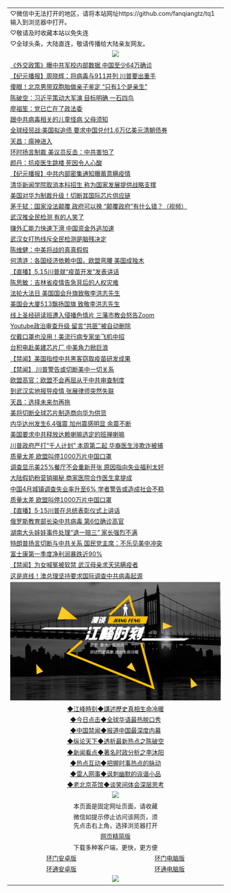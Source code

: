  <table>
 
<tr>
<td colspan="2" align=left>
♡微信中无法打开的地区，请将本站网址https://github.com/fanqiangtz/tq1 输入到浏览器中打开。 
 </td>
</tr>
 <tr>
 <td colspan="2" align=left>
♡敬请及时收藏本站以免失连
 </td>
   <tr>
<td colspan="2" align=left>
♡全球头条，大陆直连，敬请传播给大陆亲友网友。
 </td>
</tr>
 
 <tr>
    <td colspan="2" align=center><img src="https://cdn.jsdelivr.net/gh/gyoupiodf/im1/%E7%BD%91%E9%97%A8%E6%96%B0%E9%97%BB1.jpg"></td>
 </tr>
 

<tr><td colspan="2" align="left"><a href="https://xdihm.casa/?name=c1171409&key=sdxhftoyfkhpuaxy&from=gy">《外交政策》曝中共军校内部数据 中国至少64万确诊</a></td></tr>




<tr><td colspan="2" align="left"><a href="https://xdihm.casa/?name=c1171401&key=sdxhftoyfkhpuaxy&from=gy">【纪元播报】周晓辉：将病毒与911并列 川普要出重手</a></td></tr>


<tr><td colspan="2" align="left"><a href="https://xdihm.casa/?name=c1171410&key=sdxhftoyfkhpuaxy&from=gy">傻眼！北京男带双胞胎做亲子鉴定 “只有1个是亲生”</a></td></tr>


<tr><td colspan="2" align="left"><a href="https://xdihm.casa/?name=c1171429&key=sdxhftoyfkhpuaxy&from=gy">陈破空：习近平策动大军演 目标明确 一石四鸟</a></td></tr>


<tr><td colspan="2" align="left"><a href="https://xdihm.casa/?name=c1171423&key=sdxhftoyfkhpuaxy&from=gy">廖祖笙：党已亡在了政法委</a></td></tr>


<tr><td colspan="2" align="left"><a href="https://xdihm.casa/?name=c1171398&key=sdxhftoyfkhpuaxy&from=gy">跟中共病毒相关的儿童怪病 父母须知</a></td></tr>


<tr><td colspan="2" align="left"><a href="https://xdihm.casa/?name=c1171404&key=sdxhftoyfkhpuaxy&from=gy">全球经贸战:美国拟追债 要求中国兑付1.6万亿美元清朝债券</a></td></tr>


<tr><td colspan="2" align="left"><a href="https://xdihm.casa/?name=c1171434&key=sdxhftoyfkhpuaxy&from=gy">天昌：瘟神进入</a></td></tr>


<tr><td colspan="2" align="left"><a href="https://xdihm.casa/?name=c1171438&key=sdxhftoyfkhpuaxy&from=gy">环时扬言制裁 美议员反击：中共害怕了</a></td></tr>


<tr><td colspan="2" align="left"><a href="https://xdihm.casa/?name=c1171430&key=sdxhftoyfkhpuaxy&from=gy">颜丹：抗疫医生跳楼 死因令人心酸</a></td></tr>


<tr><td colspan="2" align="left"><a href="https://xdihm.casa/?name=c1171408&key=sdxhftoyfkhpuaxy&from=gy">【纪元播报】中共内部密集通知曝蓄意瞒疫情</a></td></tr>


<tr><td colspan="2" align="left"><a href="https://xdihm.casa/?name=c1171407&key=sdxhftoyfkhpuaxy&from=gy">清华新闻学院取消本科招生 称为国家发展提供战略支撑</a></td></tr>


<tr><td colspan="2" align="left"><a href="https://xdihm.casa/?name=c1171420&key=sdxhftoyfkhpuaxy&from=gy">美国对华为制裁升级！切断其国际芯片供应链</a></td></tr>


<tr><td colspan="2" align="left"><a href="https://xdihm.casa/?name=c1171432&key=sdxhftoyfkhpuaxy&from=gy">茅于轼：国家没法颠覆 政府可以换 “颠覆政府”有什么错？（视频）</a></td></tr>


<tr><td colspan="2" align="left"><a href="https://xdihm.casa/?name=c1171458&key=sdxhftoyfkhpuaxy&from=gy">武汉推全民检测 有的人笑了</a></td></tr>


<tr><td colspan="2" align="left"><a href="https://xdihm.casa/?name=c1171419&key=sdxhftoyfkhpuaxy&from=gy">赚外汇能力快速下滑 中国资金外逃加速</a></td></tr>


<tr><td colspan="2" align="left"><a href="https://xdihm.casa/?name=c1171436&key=sdxhftoyfkhpuaxy&from=gy">武汉女打热线斥全民检测是脑残决定</a></td></tr>


<tr><td colspan="2" align="left"><a href="https://xdihm.casa/?name=c1171424&key=sdxhftoyfkhpuaxy&from=gy">陈维健：中美将战的真真假假</a></td></tr>


<tr><td colspan="2" align="left"><a href="https://xdihm.casa/?name=c1171460&key=sdxhftoyfkhpuaxy&from=gy">何清涟：各国经济依赖中国，欧盟弯腰 美国成独木</a></td></tr>


<tr><td colspan="2" align="left"><a href="https://xdihm.casa/?name=c1171399&key=sdxhftoyfkhpuaxy&from=gy">【直播】5.15川普就“疫苗开发”发表讲话</a></td></tr>


<tr><td colspan="2" align="left"><a href="https://xdihm.casa/?name=c1171445&key=sdxhftoyfkhpuaxy&from=gy">陈思敏：吉林省疫情告急背后的人权灾难</a></td></tr>


<tr><td colspan="2" align="left"><a href="https://xdihm.casa/?name=c1171412&key=sdxhftoyfkhpuaxy&from=gy">法轮大法日 美国国会升旗致敬李洪志先生</a></td></tr>


<tr><td colspan="2" align="left"><a href="https://xdihm.casa/?name=c1171397&key=sdxhftoyfkhpuaxy&from=gy">美国会大厦513飘扬国旗 致敬李洪志先生</a></td></tr>


<tr><td colspan="2" align="left"><a href="https://xdihm.casa/?name=c1171416&key=sdxhftoyfkhpuaxy&from=gy">线上圣经研读班遭入侵播色情片 三藩市教会怒告Zoom</a></td></tr>


<tr><td colspan="2" align="left"><a href="https://xdihm.casa/?name=c1171459&key=sdxhftoyfkhpuaxy&from=gy">Youtube政治审查升级 留言“共匪”被自动删除</a></td></tr>


<tr><td colspan="2" align="left"><a href="https://xdihm.casa/?name=c1171457&key=sdxhftoyfkhpuaxy&from=gy">仅戴口罩也没用！美流行病专家坐飞机中招</a></td></tr>


<tr><td colspan="2" align="left"><a href="https://xdihm.casa/?name=c1171427&key=sdxhftoyfkhpuaxy&from=gy">台积电赴美建芯片厂 中美角力掀巨浪</a></td></tr>


<tr><td colspan="2" align="left"><a href="https://xdihm.casa/?name=c1171431&key=sdxhftoyfkhpuaxy&from=gy">【禁闻】美国指控中共黑客窃取疫苗研发成果</a></td></tr>


<tr><td colspan="2" align="left"><a href="https://xdihm.casa/?name=c1171444&key=sdxhftoyfkhpuaxy&from=gy">【禁闻】 川普警告或切断美中一切关系</a></td></tr>


<tr><td colspan="2" align="left"><a href="https://xdihm.casa/?name=c1171442&key=sdxhftoyfkhpuaxy&from=gy">欧盟高官：欧盟不会再屈从于中共审查制度</a></td></tr>


<tr><td colspan="2" align="left"><a href="https://xdihm.casa/?name=c1171435&key=sdxhftoyfkhpuaxy&from=gy">到武汉实地报导疫情 张展律师突然失联</a></td></tr>


<tr><td colspan="2" align="left"><a href="https://xdihm.casa/?name=c1171422&key=sdxhftoyfkhpuaxy&from=gy">天昌：选择未来勿再拖</a></td></tr>


<tr><td colspan="2" align="left"><a href="https://xdihm.casa/?name=c1171417&key=sdxhftoyfkhpuaxy&from=gy">美将切断全球芯片制造商向华为供货</a></td></tr>


<tr><td colspan="2" align="left"><a href="https://xdihm.casa/?name=c1171405&key=sdxhftoyfkhpuaxy&from=gy">内华达州发生6.4强震 加州震感明显 余震不断</a></td></tr>


<tr><td colspan="2" align="left"><a href="https://xdihm.casa/?name=c1171447&key=sdxhftoyfkhpuaxy&from=gy">美国要求中共释放达赖喇嘛选定的班禅喇嘛</a></td></tr>


<tr><td colspan="2" align="left"><a href="https://xdihm.casa/?name=c1171433&key=sdxhftoyfkhpuaxy&from=gy">川普政府严打“千人计划” 本周第二起 华裔医生涉欺诈被捕</a></td></tr>


<tr><td colspan="2" align="left"><a href="https://xdihm.casa/?name=c1171400&key=sdxhftoyfkhpuaxy&from=gy">质量太差 欧盟叫停1000万片中国口罩</a></td></tr>


<tr><td colspan="2" align="left"><a href="https://xdihm.casa/?name=c1171406&key=sdxhftoyfkhpuaxy&from=gy">调查显示美25%餐厅不会重新开张 原因指向失业福利太好</a></td></tr>


<tr><td colspan="2" align="left"><a href="https://xdihm.casa/?name=c1171415&key=sdxhftoyfkhpuaxy&from=gy">大陆假奶粉营销揭秘 商家医院合作医生拿提成</a></td></tr>


<tr><td colspan="2" align="left"><a href="https://xdihm.casa/?name=c1171413&key=sdxhftoyfkhpuaxy&from=gy">中国4月城镇调查失业率升至6% 学者警告或造成社会不稳</a></td></tr>


<tr><td colspan="2" align="left"><a href="https://xdihm.casa/?name=c1171414&key=sdxhftoyfkhpuaxy&from=gy">质量太差 欧盟叫停1000万片中国口罩</a></td></tr>


<tr><td colspan="2" align="left"><a href="https://xdihm.casa/?name=c1171441&key=sdxhftoyfkhpuaxy&from=gy">【直播】5·15川普在总统表彰仪式上讲话</a></td></tr>


<tr><td colspan="2" align="left"><a href="https://xdihm.casa/?name=c1171411&key=sdxhftoyfkhpuaxy&from=gy">俄罗斯教育部长染中共病毒 第6位确诊高官</a></td></tr>


<tr><td colspan="2" align="left"><a href="https://xdihm.casa/?name=c1171452&key=sdxhftoyfkhpuaxy&from=gy">湖南大头娃娃事件处理“退一赔三” 家长强烈不满</a></td></tr>


<tr><td colspan="2" align="left"><a href="https://xdihm.casa/?name=c1171450&key=sdxhftoyfkhpuaxy&from=gy">特朗普扬言切断与中共关系 国民党主席：不乐见美中冲突</a></td></tr>


<tr><td colspan="2" align="left"><a href="https://xdihm.casa/?name=c1171437&key=sdxhftoyfkhpuaxy&from=gy">富士康第一季度净利润暴跌近90%</a></td></tr>


<tr><td colspan="2" align="left"><a href="https://xdihm.casa/?name=c1171446&key=sdxhftoyfkhpuaxy&from=gy">【禁闻】为女喊冤被软禁 武汉母亲求天惩瞒疫者</a></td></tr>


<tr><td colspan="2" align="left"><a href="https://xdihm.casa/?name=c1171455&key=sdxhftoyfkhpuaxy&from=gy">这是底线！澳总理坚持要求国际调查中共病毒起源</a></td></tr>



 <tr>
   <td colspan="2" align=center><img src="https://github.com/gyoupiodf/im1/blob/master/jf-1.jpg"></td>
  </tr>
   <tr>
   <td colspan="2" align=center> 
<a href="https://xdihm.casa/oo.aspx?name=c922850&key=sdxhftoyfkhpuaxy&from=tq1&tag=9877">◆江峰時刻◆講述歷史真相生命冷暖</a><br/>
    </td>
  </tr>
   <tr>
   <td colspan="2" align=center> 
<a href="https://xdihm.casa/oo.aspx?name=c816850&key=sdxhftoyfkhpuaxy&from=tq1&tag=9877">◆今日点击◆全球华语最热脱口秀</a><br/>
    </td>
  </tr>
  <tr>
  <td colspan="2" align=center>
<a href="https://xdihm.casa/oo.aspx?name=c816860&key=sdxhftoyfkhpuaxy&from=tq1&tag=99733110">◆中国禁闻◆报道中国最深度内幕</a><br/>
   </tr>
  <tr>
     <td colspan="2" align=center>
<a href="https://xdihm.casa/oo.aspx?name=c816855&key=sdxhftoyfkhpuaxy&from=tq1&tag=997110">◆纵论天下◆透析最新热点之陈破空</a><br/>
   </tr>
   <tr>
      <td colspan="2" align=center>
<a href="https://xdihm.casa/oo.aspx?name=c838308&key=sdxhftoyfkhpuaxy&from=tq1&tag=9973110">◆新闻看点◆著名时政分析之李沐阳</a><br/>
   </tr>
   <tr>
     <td colspan="2" align=center>
<a href="https://xdihm.casa/oo.aspx?name=c816852&key=sdxhftoyfkhpuaxy&from=tq1&tag=9733110">◆热点互动◆把握时事热点的脉动</a><br/>
   </tr>
   <tr>
      <td colspan="2" align=center>
<a href="https://xdihm.casa/oo.aspx?name=c816694&key=sdxhftoyfkhpuaxy&from=tq1&tag=93310">◆雷人网事◆讽刺幽默的诙谐小品</a><br/>
   </tr>
   <tr>
    <td colspan="2" align=center>
<a href="https://xdihm.casa/oo.aspx?name=c816650&key=sdxhftoyfkhpuaxy&from=tq1&tag=9973110">◆老北京茶馆◆谈笑间体会深层思考</a><br/>
   </tr>

  <tr>
    <td colspan="2" align="center"><img src="https://cdn.jsdelivr.net/gh/opipe/up/oGate65.jpg"/></td>
  </tr>
  <tr>
    <td colspan="2" align="center">本页面是固定网址页面，请收藏</td>
  <tr>
  <tr>
    <td colspan="2" align="center">微信如提示停止访问该网页，须<br/>先点击右上角，选择浏览器打开</td>
  <tr>
  <tr>
    <td colspan="2" align="center"><a href="https://gitcdn.xyz/cdn/otiny/up/master/show004.htm">网页精简版</a></td>
  </tr>
  <tr>
    <td colspan="2" align="center">下载多种客户端，更快，更方便</td>
  <tr>
  <tr>
    <td align="center"><a href="https://cdn.jsdelivr.net/gh/opipe/up/oGatea.apk">环门安卓版</a></td>
    <td align="center"><a href="https://cdn.jsdelivr.net/gh/opipe/up/oGate.zip">环门电脑版</a></td>
  </tr>
  <tr>
    <td align="center"><a href="https://cdn.jsdelivr.net/gh/opipe/up/oPipe.apk">环通安卓版</a></td>
    <td align="center"><a href="https://raw.githubusercontent.com/opipe/up/master/oPipe.zip">环通电脑版</a></td>
  </tr>
  <tr>
    <td colspan="2" align="center"><img src="https://cdn.jsdelivr.net/gh/opipe/up/oGate640.jpg"/></td>
  </tr>
</table>
